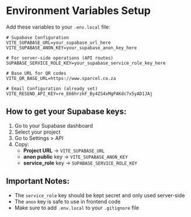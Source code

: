 # Environment Variables Setup

Add these variables to your `.env.local` file:

```env
# Supabase Configuration
VITE_SUPABASE_URL=your_supabase_url_here
VITE_SUPABASE_ANON_KEY=your_supabase_anon_key_here

# For server-side operations (API routes)
SUPABASE_SERVICE_ROLE_KEY=your_supabase_service_role_key_here

# Base URL for QR codes
VITE_QR_BASE_URL=https://www.sparcel.co.za

# Email Configuration (already set)
VITE_RESEND_API_KEY=re_E66hrzkF_By4ZS4xMgPAKdc7x5yAD1JAj
```

## How to get your Supabase keys:

1. Go to your Supabase dashboard
2. Select your project
3. Go to Settings > API
4. Copy:
   - **Project URL** → `VITE_SUPABASE_URL`
   - **anon public** key → `VITE_SUPABASE_ANON_KEY`
   - **service_role** key → `SUPABASE_SERVICE_ROLE_KEY`

## Important Notes:

- The `service_role` key should be kept secret and only used server-side
- The `anon` key is safe to use in frontend code
- Make sure to add `.env.local` to your `.gitignore` file
